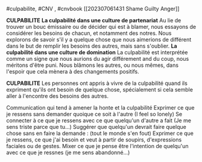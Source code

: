 
#culpabilite, #CNV , #cnvbook 
[[202307061431 Shame Guilty Anger]]

**CULPABILITE**
**La culpabilité dans une culture de partenariat**
Au lie de trouver un bouc émissaire ou de décider qui est à blamer, nous essayons de considérer les besoins de chacun, et notamment des notres. Nous explorons de savoir s'il y a quelque chose que nous aimerions de différent dans le but de remplir les besoins des autres, mais sans s'oublier.
**La culpabilité dans une culture de domination**
La culpabilité est interprétée comme un signe que nous aurions du agir différement and du coup, nous méritons d'être puni. Nous blâmons les autres, ou nous mêmes, dans l'espoir que cela mènera à des changements positifs.

**CULPABILITE**
Les personnes ont appris à vivre de la culpabilité quand ils expriment qu'ils ont besoin de quelque chose, spécialement si cela semble aller à l'encontre des besoins des autres.

Communication qui tend à amener la honte et la culpabilité
Exprimer ce que je ressens sans demander quoique ce soit à l'autre (I feel so lonely)
Se connecter à ce que je ressens avec ce que quelqu'un d'autre a fait (Je me sens triste parce que tu...)
Suggérer que quelqu'un devrait faire quelque chose sans en faire la demande : (tout le monde s'en fout)
Exprimer ce que je ressens, ce que j'ai besoin et veut à partir de soupirs, d'expressions faciales ou de gestes.
Mixer ce que je pense être l'intention de quelqu'un avec ce que je ressnes (je me sens abandonné...)





